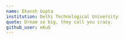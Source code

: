 ```yaml
---
name: Ekansh Gupta
institution: Delhi Technological University
quote: Dream so big, they call you crazy.
github_user: eKuG
---
```

